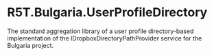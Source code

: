 # R5T.Bulgaria.UserProfileDirectory
The standard aggregation library of a user profile directory-based implementation of the IDropboxDirectoryPathProvider service for the Bulgaria project.
